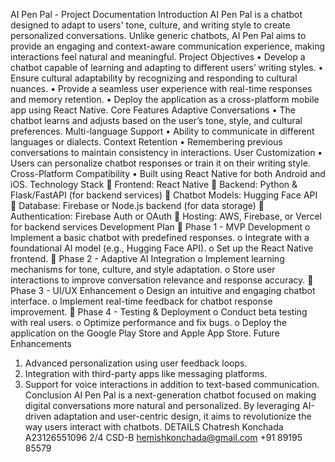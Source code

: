 AI Pen Pal - Project Documentation
Introduction
AI Pen Pal is a chatbot designed to adapt to users' tone, culture, and writing style to create personalized conversations. Unlike generic chatbots, AI Pen Pal aims to provide an engaging and context-aware communication experience, making interactions feel natural and meaningful.
Project Objectives
•	Develop a chatbot capable of learning and adapting to different users’ writing styles.
•	Ensure cultural adaptability by recognizing and responding to cultural nuances.
•	Provide a seamless user experience with real-time responses and memory retention.
•	Deploy the application as a cross-platform mobile app using React Native.
Core Features
Adaptive Conversations
•	The chatbot learns and adjusts based on the user’s tone, style, and cultural preferences.
Multi-language Support
•	Ability to communicate in different languages or dialects.
Context Retention
•	Remembering previous conversations to maintain consistency in interactions.
User Customization
•	Users can personalize chatbot responses or train it on their writing style.
Cross-Platform Compatibility
•	Built using React Native for both Android and iOS.
Technology Stack
	Frontend: React Native
	Backend: Python & Flask/FastAPI (for backend services)
	Chatbot Models: Hugging Face API
	Database: Firebase or Node.js backend (for data storage)
	Authentication: Firebase Auth or OAuth
	Hosting: AWS, Firebase, or Vercel for backend services
Development Plan
	Phase 1 - MVP Development
o	Implement a basic chatbot with predefined responses.
o	Integrate with a foundational AI model (e.g., Hugging Face API).
o	Set up the React Native frontend.
	Phase 2 - Adaptive AI Integration
o	Implement learning mechanisms for tone, culture, and style adaptation.
o	Store user interactions to improve conversation relevance and response accuracy.
	Phase 3 - UI/UX Enhancement
o	Design an intuitive and engaging chatbot interface.
o	Implement real-time feedback for chatbot response improvement.
	Phase 4 - Testing & Deployment
o	Conduct beta testing with real users.
o	Optimize performance and fix bugs.
o	Deploy the application on the Google Play Store and Apple App Store.
Future Enhancements
1.	Advanced personalization using user feedback loops.
2.	Integration with third-party apps like messaging platforms.
3.	Support for voice interactions in addition to text-based communication.
Conclusion
AI Pen Pal is a next-generation chatbot focused on making digital conversations more natural and personalized. By leveraging AI-driven adaptation and user-centric design, it aims to revolutionize the way users interact with chatbots.
DETAILS
Chatresh Konchada
A23126551096
2/4 CSD-B
hemishkonchada@gmail.com
+91 89195 85579

